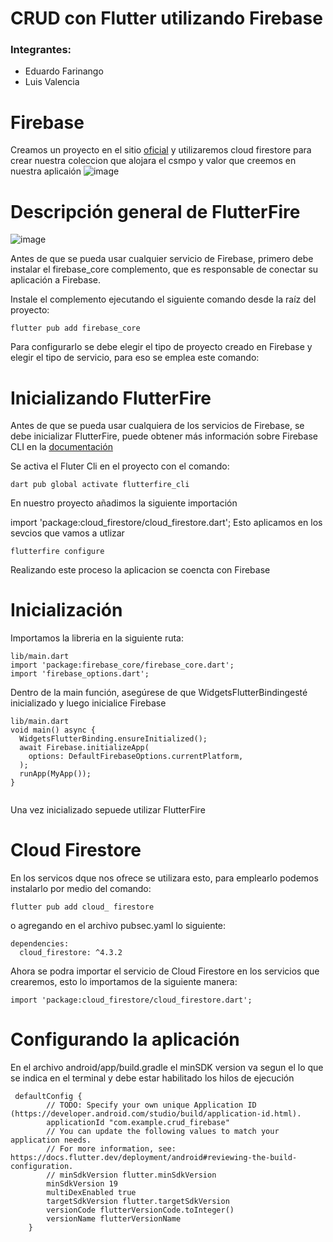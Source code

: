 # CRUD con Flutter utilizando Firebase

### Integrantes: 
- Eduardo Farinango
- Luis Valencia

# Firebase 
Creamos un proyecto en el sitio [oficial](https://firebase.google.com/?hl=es-419) y utilizaremos cloud firestore para crear nuestra coleccion que alojara el csmpo y valor que creemos en nuestra aplicaión
![image](https://user-images.githubusercontent.com/77359338/218292674-a39a0d87-3f21-410f-89db-c9cf2cae4f0d.png)

# Descripción general de FlutterFire

![image](https://user-images.githubusercontent.com/77359338/218292757-d83232b6-6e72-4baa-ba71-daa88490fe04.png)



Antes de que se pueda usar cualquier servicio de Firebase, primero debe instalar el firebase_core complemento, que es responsable de conectar su aplicación a Firebase.

Instale el complemento ejecutando el siguiente comando desde la raíz del proyecto:
```
flutter pub add firebase_core
```
Para configurarlo se debe elegir el tipo de proyecto creado en Firebase y elegir el tipo de servicio, para eso se emplea este comando:
# Inicializando FlutterFire

Antes de que se pueda usar cualquiera de los servicios de Firebase, se debe inicializar FlutterFire, puede obtener más información sobre Firebase CLI en la [documentación](https://firebase.google.com/docs/cli)


Se activa el Fluter Cli en el proyecto con el comando: 

```
dart pub global activate flutterfire_cli
```
En nuestro proyecto añadimos la siguiente importación 

import 'package:cloud_firestore/cloud_firestore.dart';
Esto aplicamos en los sevcios que vamos a utlizar



```
flutterfire configure
```
Realizando este proceso la aplicacion se coencta con Firebase


# Inicialización

Importamos la libreria en la siguiente ruta: 
```
lib/main.dart
import 'package:firebase_core/firebase_core.dart';
import 'firebase_options.dart';
```
Dentro de la main función, asegúrese de que WidgetsFlutterBindingesté inicializado y luego inicialice Firebase
```
lib/main.dart
void main() async {
  WidgetsFlutterBinding.ensureInitialized();
  await Firebase.initializeApp(
    options: DefaultFirebaseOptions.currentPlatform,
  );
  runApp(MyApp());
}


```
Una vez inicializado sepuede utilizar FlutterFire

# Cloud Firestore

En los servicos dque nos ofrece se utilizara esto, para emplearlo podemos instalarlo por medio del comando:
```
flutter pub add cloud_ firestore
```
o  agregando en el archivo pubsec.yaml lo siguiente: 

```
dependencies:
  cloud_firestore: ^4.3.2
```
Ahora se podra importar el servicio de Cloud Firestore en los servicios que crearemos, esto lo importamos de la siguiente manera:
```
import 'package:cloud_firestore/cloud_firestore.dart';
```

# Configurando la aplicación

En el archivo android/app/build.gradle el minSDK version va segun el lo que se indica en el terminal y debe estar habilitado los hilos de ejecución 


```
 defaultConfig {
        // TODO: Specify your own unique Application ID (https://developer.android.com/studio/build/application-id.html).
        applicationId "com.example.crud_firebase"
        // You can update the following values to match your application needs.
        // For more information, see: https://docs.flutter.dev/deployment/android#reviewing-the-build-configuration.
        // minSdkVersion flutter.minSdkVersion
        minSdkVersion 19
        multiDexEnabled true
        targetSdkVersion flutter.targetSdkVersion
        versionCode flutterVersionCode.toInteger()
        versionName flutterVersionName
    }
```
